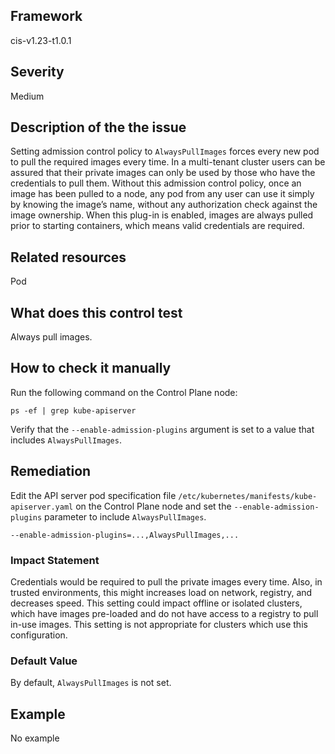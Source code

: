 ## Framework
cis-v1.23-t1.0.1
 
## Severity
Medium

## Description of the the issue
Setting admission control policy to `AlwaysPullImages` forces every new pod to pull the required images every time. In a multi-tenant cluster users can be assured that their private images can only be used by those who have the credentials to pull them. Without this admission control policy, once an image has been pulled to a node, any pod from any user can use it simply by knowing the image’s name, without any authorization check against the image ownership. When this plug-in is enabled, images are always pulled prior to starting containers, which means valid credentials are required.
 
## Related resources
Pod
 
## What does this control test
Always pull images.
 
## How to check it manually
Run the following command on the Control Plane node:

 
```
ps -ef | grep kube-apiserver

```
 Verify that the `--enable-admission-plugins` argument is set to a value that includes `AlwaysPullImages`.
## Remediation
Edit the API server pod specification file `/etc/kubernetes/manifests/kube-apiserver.yaml` on the Control Plane node and set the `--enable-admission-plugins` parameter to include `AlwaysPullImages`.

 
```
--enable-admission-plugins=...,AlwaysPullImages,...

```
 
### Impact Statement
Credentials would be required to pull the private images every time. Also, in trusted environments, this might increases load on network, registry, and decreases speed. This setting could impact offline or isolated clusters, which have images pre-loaded and do not have access to a registry to pull in-use images. This setting is not appropriate for clusters which use this configuration.
### Default Value
By default, `AlwaysPullImages` is not set.
## Example
No example
